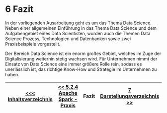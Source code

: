 # 6 Fazit

In der vorliegenden Ausarbeitung geht es um das Thema Data Science. Neben einer allgemeinen Einführung in das Thema Data Science und dem Aufgabengebiet eines Data Scientisten, wurden auch die Themen Data Science Prozess, Technologien und Datenbanken sowie zwei Praxisbeispiele vorgestellt.

Der Bereich Data Science ist ein enorm großes Gebiet, welches im Zuge der Digitalisierung weiterhin stetig wachsen wird. Für Unternehmen nimmt der Einsatz von Data Science eine immer größere Rolle rein, sodass es unerlässlich ist, das richtige Know-How und Strategie im Unternehmen zu haben.


| [&lt;&lt;&lt; Inhaltsverzeichnis](README.md) | [&lt;&lt; 5.2.4 Apache Spark - Praxis](./Spark/5_2_5_Praxis.md) | Fazit | [7 Darstellungsverzeichnis &gt;&gt;](darstellungsverzeichnis.md) |
|------------------------------------------------|---------------------------------------------------------------------------------|-------------|-----------------------------------------------------------------|
